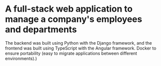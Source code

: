 # A full-stack web application to manage a company's employees and departments  
The backend was built using Python with the Django framework, and the frontend was built using TypeScript with the Angular framework. Docker to ensure portability (easy to migrate applications between different environments).)